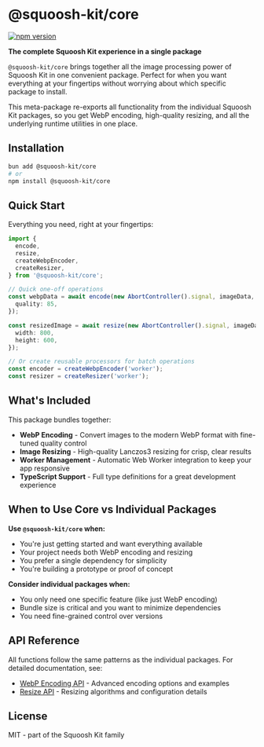 # @squoosh-kit/core

[![npm version](https://badge.fury.io/js/%40squoosh-kit%2Fcore.svg)](https://badge.fury.io/js/%40squoosh-kit%2Fcore)

**The complete Squoosh Kit experience in a single package**

`@squoosh-kit/core` brings together all the image processing power of Squoosh Kit in one convenient package. Perfect for when you want everything at your fingertips without worrying about which specific package to install.

This meta-package re-exports all functionality from the individual Squoosh Kit packages, so you get WebP encoding, high-quality resizing, and all the underlying runtime utilities in one place.

## Installation

```bash
bun add @squoosh-kit/core
# or
npm install @squoosh-kit/core
```

## Quick Start

Everything you need, right at your fingertips:

```typescript
import {
  encode,
  resize,
  createWebpEncoder,
  createResizer,
} from '@squoosh-kit/core';

// Quick one-off operations
const webpData = await encode(new AbortController().signal, imageData, {
  quality: 85,
});

const resizedImage = await resize(new AbortController().signal, imageData, {
  width: 800,
  height: 600,
});

// Or create reusable processors for batch operations
const encoder = createWebpEncoder('worker');
const resizer = createResizer('worker');
```

## What's Included

This package bundles together:

- **WebP Encoding** - Convert images to the modern WebP format with fine-tuned quality control
- **Image Resizing** - High-quality Lanczos3 resizing for crisp, clear results
- **Worker Management** - Automatic Web Worker integration to keep your app responsive
- **TypeScript Support** - Full type definitions for a great development experience

## When to Use Core vs Individual Packages

**Use `@squoosh-kit/core` when:**

- You're just getting started and want everything available
- Your project needs both WebP encoding and resizing
- You prefer a single dependency for simplicity
- You're building a prototype or proof of concept

**Consider individual packages when:**

- You only need one specific feature (like just WebP encoding)
- Bundle size is critical and you want to minimize dependencies
- You need fine-grained control over versions

## API Reference

All functions follow the same patterns as the individual packages. For detailed documentation, see:

- [WebP Encoding API](./webp) - Advanced encoding options and examples
- [Resize API](./resize) - Resizing algorithms and configuration details

## License

MIT - part of the Squoosh Kit family
